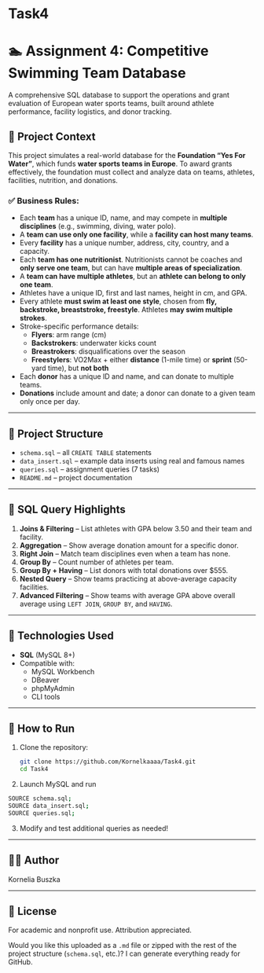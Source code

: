 # Task4
# 🏊 Assignment 4: Competitive Swimming Team Database

A comprehensive SQL database to support the operations and grant evaluation of European water sports teams, built around athlete performance, facility logistics, and donor tracking.

## 📘 Project Context

This project simulates a real-world database for the **Foundation “Yes For Water”**, which funds **water sports teams in Europe**. To award grants effectively, the foundation must collect and analyze data on teams, athletes, facilities, nutrition, and donations.

### ✅ Business Rules:

- Each **team** has a unique ID, name, and may compete in **multiple disciplines** (e.g., swimming, diving, water polo).
- A **team can use only one facility**, while a **facility can host many teams**.
- Every **facility** has a unique number, address, city, country, and a capacity.
- Each **team has one nutritionist**. Nutritionists cannot be coaches and **only serve one team**, but can have **multiple areas of specialization**.
- A **team can have multiple athletes**, but an **athlete can belong to only one team**.
- Athletes have a unique ID, first and last names, height in cm, and GPA.
- Every athlete **must swim at least one style**, chosen from **fly, backstroke, breaststroke, freestyle**. Athletes **may swim multiple strokes**.
- Stroke-specific performance details:
  - **Flyers**: arm range (cm)
  - **Backstrokers**: underwater kicks count
  - **Breastrokers**: disqualifications over the season
  - **Freestylers**: VO2Max + either **distance** (1-mile time) or **sprint** (50-yard time), but **not both**
- Each **donor** has a unique ID and name, and can donate to multiple teams.
- **Donations** include amount and date; a donor can donate to a given team only once per day.

---

## 📁 Project Structure

- `schema.sql` – all `CREATE TABLE` statements
- `data_insert.sql` – example data inserts using real and famous names
- `queries.sql` – assignment queries (7 tasks)
- `README.md` – project documentation

---

## 🧪 SQL Query Highlights

1. **Joins & Filtering** – List athletes with GPA below 3.50 and their team and facility.
2. **Aggregation** – Show average donation amount for a specific donor.
3. **Right Join** – Match team disciplines even when a team has none.
4. **Group By** – Count number of athletes per team.
5. **Group By + Having** – List donors with total donations over $555.
6. **Nested Query** – Show teams practicing at above-average capacity facilities.
7. **Advanced Filtering** – Show teams with average GPA above overall average using `LEFT JOIN`, `GROUP BY`, and `HAVING`.

---

## 🔧 Technologies Used

- **SQL** (MySQL 8+)
- Compatible with:
  - MySQL Workbench
  - DBeaver
  - phpMyAdmin
  - CLI tools

---

## 🚀 How to Run

1. Clone the repository:
   ```bash
   git clone https://github.com/Kornelkaaaa/Task4.git
   cd Task4

2. Launch MySQL and run
  ```bash
  SOURCE schema.sql;
  SOURCE data_insert.sql;
  SOURCE queries.sql;
```
3. Modify and test additional queries as needed!

---

## 👩‍💻 Author
Kornelia Buszka

---

## 📜 License
For academic and nonprofit use. Attribution appreciated.

Would you like this uploaded as a `.md` file or zipped with the rest of the project structure (`schema.sql`, etc.)? I can generate everything ready for GitHub.


